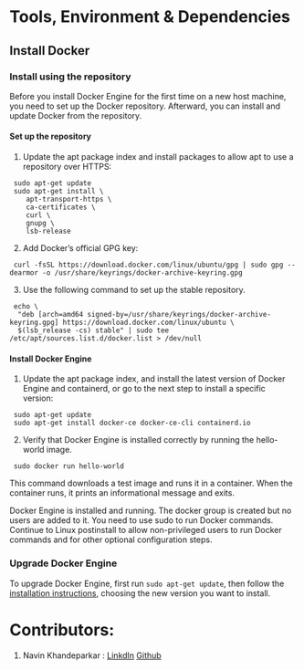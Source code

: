 # Tools, Environment & Dependencies

## Install Docker

### Install using the repository

Before you install Docker Engine for the first time on a new host machine, you need to set up the Docker repository. Afterward, you can install and update Docker from the repository.

#### Set up the repository

1. Update the apt package index and install packages to allow apt to use a repository over HTTPS:

```
 sudo apt-get update
 sudo apt-get install \
    apt-transport-https \
    ca-certificates \
    curl \
    gnupg \
    lsb-release
```

2. Add Docker’s official GPG key:

```
 curl -fsSL https://download.docker.com/linux/ubuntu/gpg | sudo gpg --dearmor -o /usr/share/keyrings/docker-archive-keyring.gpg
```

3. Use the following command to set up the stable repository.

```
 echo \
  "deb [arch=amd64 signed-by=/usr/share/keyrings/docker-archive-keyring.gpg] https://download.docker.com/linux/ubuntu \
  $(lsb_release -cs) stable" | sudo tee /etc/apt/sources.list.d/docker.list > /dev/null
```

#### Install Docker Engine

1. Update the apt package index, and install the latest version of Docker Engine and containerd, or go to the next step to install a specific version:

```
 sudo apt-get update
 sudo apt-get install docker-ce docker-ce-cli containerd.io
```

2. Verify that Docker Engine is installed correctly by running the hello-world image.

```
 sudo docker run hello-world
```

This command downloads a test image and runs it in a container. When the container runs, it prints an informational message and exits.

Docker Engine is installed and running. The docker group is created but no users are added to it. You need to use sudo to run Docker commands. Continue to Linux postinstall to allow non-privileged users to run Docker commands and for other optional configuration steps.

### Upgrade Docker Engine

To upgrade Docker Engine, first run `sudo apt-get update`, then follow the [installation instructions](https://docs.docker.com/engine/install/ubuntu/#install-using-the-repository), choosing the new version you want to install.

# Contributors:

1. Navin Khandeparkar : [LinkdIn](www.linkedin.com/in/navinkhandeparkar) [Github](https://github.com/Navinkhandeparkar)
